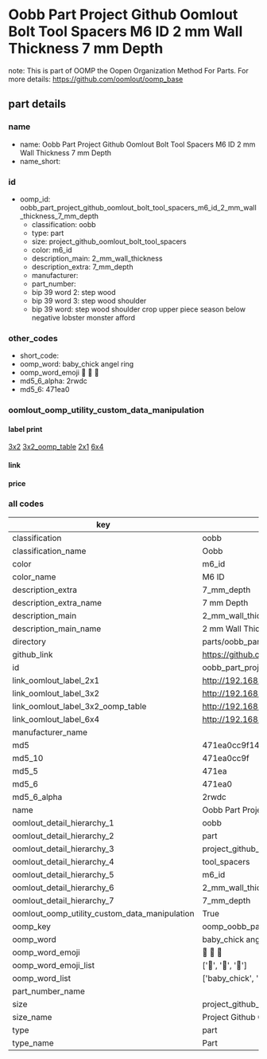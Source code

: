 # Oobb Part Project Github Oomlout Bolt Tool Spacers M6 ID 2 mm Wall Thickness 7 mm Depth  

note: This is part of OOMP the Oopen Organization Method For Parts. For more details: https://github.com/oomlout/oomp_base

##  part details
  







### name
* name: Oobb Part Project Github Oomlout Bolt Tool Spacers M6 ID 2 mm Wall Thickness 7 mm Depth
* name_short: 
### id
* oomp_id: oobb_part_project_github_oomlout_bolt_tool_spacers_m6_id_2_mm_wall_thickness_7_mm_depth
  * classification: oobb
  * type: part
  * size: project_github_oomlout_bolt_tool_spacers
  * color: m6_id
  * description_main: 2_mm_wall_thickness
  * description_extra: 7_mm_depth
  * manufacturer: 
  * part_number: 
  * bip 39 word 2: step wood
  * bip 39 word 3: step wood shoulder
  * bip 39 word: step wood shoulder crop upper piece season below negative lobster monster afford

### other_codes
* short_code: 
* oomp_word: baby_chick angel ring
* oomp_word_emoji :baby_chick: :angel: :ring:
* md5_6_alpha: 2rwdc
* md5_6: 471ea0






### oomlout_oomp_utility_custom_data_manipulation
#### label print
[3x2](http://192.168.1.245:1112/?label=oomp%202rwdc)
[3x2_oomp_table](http://192.168.1.108:1112/?label=oomp%202rwdc)
[2x1](http://192.168.1.242:1112/?label=oomp%202rwdc)
[6x4](http://192.168.1.55:1112/?label=oomp%202rwdc)    

#### link

                              

#### price







### all codes 
| key | value |  
| --- | --- |  
| classification | oobb |  
| classification_name | Oobb |  
| color | m6_id |  
| color_name | M6 ID |  
| description_extra | 7_mm_depth |  
| description_extra_name | 7 mm Depth |  
| description_main | 2_mm_wall_thickness |  
| description_main_name | 2 mm Wall Thickness |  
| directory | parts/oobb_part_project_github_oomlout_bolt_tool_spacers_m6_id_2_mm_wall_thickness_7_mm_depth |  
| github_link | https://github.com/oomlout/oomlout_oomp_part_src/tree/main/parts/oobb_part_project_github_oomlout_bolt_tool_spacers_m6_id_2_mm_wall_thickness_7_mm_depth |  
| id | oobb_part_project_github_oomlout_bolt_tool_spacers_m6_id_2_mm_wall_thickness_7_mm_depth |  
| link_oomlout_label_2x1 | http://192.168.1.242:1112/?label=oomp%202rwdc |  
| link_oomlout_label_3x2 | http://192.168.1.245:1112/?label=oomp%202rwdc |  
| link_oomlout_label_3x2_oomp_table | http://192.168.1.108:1112/?label=oomp%202rwdc |  
| link_oomlout_label_6x4 | http://192.168.1.55:1112/?label=oomp%202rwdc |  
| manufacturer_name |  |  
| md5 | 471ea0cc9f14d84691f7833f8dff4eab |  
| md5_10 | 471ea0cc9f |  
| md5_5 | 471ea |  
| md5_6 | 471ea0 |  
| md5_6_alpha | 2rwdc |  
| name | Oobb Part Project Github Oomlout Bolt Tool Spacers M6 ID 2 mm Wall Thickness 7 mm Depth |  
| oomlout_detail_hierarchy_1 | oobb |  
| oomlout_detail_hierarchy_2 | part |  
| oomlout_detail_hierarchy_3 | project_github_bolt |  
| oomlout_detail_hierarchy_4 | tool_spacers |  
| oomlout_detail_hierarchy_5 | m6_id |  
| oomlout_detail_hierarchy_6 | 2_mm_wall_thickness |  
| oomlout_detail_hierarchy_7 | 7_mm_depth |  
| oomlout_oomp_utility_custom_data_manipulation | True |  
| oomp_key | oomp_oobb_part_project_github_oomlout_bolt_tool_spacers_m6_id_2_mm_wall_thickness_7_mm_depth |  
| oomp_word | baby_chick angel ring |  
| oomp_word_emoji | :baby_chick: :angel: :ring: |  
| oomp_word_emoji_list | [':baby_chick:', ':angel:', ':ring:'] |  
| oomp_word_list | ['baby_chick', 'angel', 'ring'] |  
| part_number_name |  |  
| size | project_github_oomlout_bolt_tool_spacers |  
| size_name | Project Github Oomlout Bolt Tool Spacers |  
| type | part |  
| type_name | Part |  
